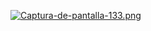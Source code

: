 [![Captura-de-pantalla-133.png](https://i.postimg.cc/FHndq13w/Captura-de-pantalla-133.png)](https://postimg.cc/Wdg1qN97)
